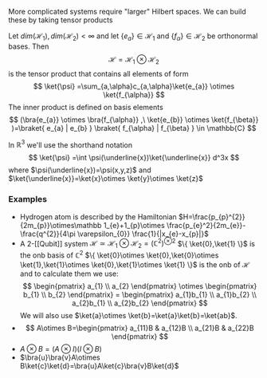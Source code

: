 More complicated systems require "larger" Hilbert spaces. 
We can build these by taking tensor products

Let $dim(\mathcal{H}_{1}),dim(\mathcal{H}_{2})<\infty$ and let $\{ e_{a} \}\in \mathcal{H}_{1}$ and $\{ f_{\alpha} \}\in \mathcal{H}_{2}$ be orthonormal bases.
Then
$$
\mathcal{H}=\mathcal{H}_{1}\otimes  \mathcal{H}_{2}
$$
is the tensor product that contains all elements of form
$$
\ket{\psi} =\sum_{a,\alpha}c_{a,\alpha}\ket{e_{a}} \otimes  \ket{f_{\alpha}}
$$
The inner product is defined on basis elements
$$
(\bra{e_{a}} \otimes  \bra{f_{\alpha}} ,\ \ket{e_{b}} \otimes  \ket{f_{\beta}} )=\braket{ e_{a} | e_{b} } \braket{ f_{\alpha} | f_{\beta} } \in \mathbb{C}
$$


In $\mathbb{R}^3$ we'll use the shorthand notation 
$$
\ket{\psi} =\int \psi(\underline{x})\ket{\underline{x}} d^3x
$$
where $\psi(\underline{x})=\psi(x,y,z)$ and $\ket{\underline{x}}=\ket{x}\otimes \ket{y}\otimes \ket{z}$


### Examples
- Hydrogen atom is described by the Hamiltonian
$H=\frac{p_{p}^{2}}{2m_{p}}\otimes\mathbb 1_{e}+1_{p}\otimes \frac{p_{e}^2}{2m_{e}}-\frac{q^{2}}{4\pi \varepsilon_{0}} \frac{1}{|x_{e}-x_{p}|}$
- A 2-[[Qubit]] system $\mathcal{H}\simeq \mathcal{H}_{1}\otimes \mathcal{H}_{2}=(\mathbb{C}^{2})^{\otimes 2}$
$\{ \ket{0},\ket{1} \}$ is the onb basis of $\mathbb{C}^2$
$\{ \ket{0}\otimes \ket{0},\ket{0}\otimes \ket{1},\ket{1}\otimes \ket{0},\ket{1}\otimes \ket{1} \}$ is the onb of $\mathcal{H}$
and to calculate them we use:
$$
\begin{pmatrix}
a_{1} \\
a_{2}
\end{pmatrix}
\otimes 
\begin{pmatrix}
b_{1} \\
b_{2}
\end{pmatrix}
=
\begin{pmatrix}
a_{1}b_{1} \\
a_{1}b_{2} \\
a_{2}b_{1} \\
a_{2}b_{2} 
\end{pmatrix}
$$
We will also use $\ket{a}\otimes \ket{b}=\ket{a}\ket{b}=\ket{ab}$.
- $$
A\otimes B=\begin{pmatrix}
a_{11}B & a_{12}B \\
 a_{21}B & a_{22}B
\end{pmatrix}
$$
- $A\otimes B=(A\otimes I)(I\otimes B)$
- $\bra{u}\bra{v}A\otimes B\ket{c}\ket{d}=\bra{u}A\ket{c}\bra{v}B\ket{d}$
